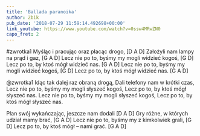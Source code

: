 ```yaml
---
title: 'Ballada paranoika'
author: Zbik
pub_date: '2018-07-29 11:59:14.492698+00:00'
link_youtube: https://www.youtube.com/watch?v=0ssw4MRwZN0
capo_fret: 2
---
```


#zwrotka1
Myśląc i pracując oraz płacąc drogo, [D A D]
Założyli nam lampy na prąd i gaz, [G A D]
Lecz nie po to, byśmy my mogli widzieć kogoś, [G D]
Lecz po to, by ktoś mógł widzieć nas. [G A D]
Lecz nie po to, byśmy my mogli widzieć kogoś, [G D]
Lecz po to, by ktoś mógł widzieć nas. [G A D]

@zwrotka1
Idąc tak dalej raz obraną drogą,
Dali telefony nam w krótki czas,
Lecz nie po to, byśmy my mogli słyszeć kogoś,
Lecz po to, by ktoś mógł słyszeć nas.
Lecz nie po to, byśmy my mogli słyszeć kogoś,
Lecz po to, by ktoś mógł słyszeć nas.

Plan swój wykańczając, jeszcze nam dodali [D A D]
Gry różne, w których udział mamy brać, [G A D]
Lecz nie po to, byśmy my z kimkolwiek grali, [G D]
Lecz po to, by ktoś mógł – nami grać. [G A D]